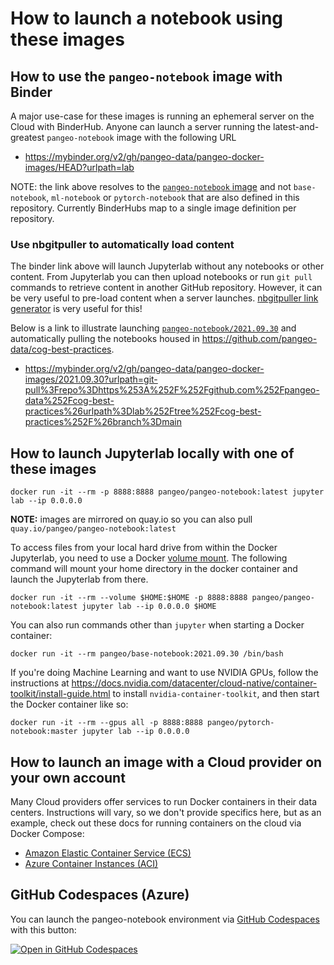 # How to launch a notebook using these images

## How to use the `pangeo-notebook` image with Binder

A major use-case for these images is running an ephemeral server on the Cloud with BinderHub. Anyone can launch a server running the latest-and-greatest `pangeo-notebook` image with the following URL

* https://mybinder.org/v2/gh/pangeo-data/pangeo-docker-images/HEAD?urlpath=lab

NOTE: the link above resolves to the [`pangeo-notebook` image](https://github.com/pangeo-data/pangeo-docker-images/tree/master/pangeo-notebook) and not `base-notebook`, `ml-notebook` or `pytorch-notebook` that are also defined in this repository. Currently BinderHubs map to a single image definition per repository.

### Use nbgitpuller to automatically load content

The binder link above will launch Jupyterlab without any notebooks or other content. From Jupyterlab you can then upload notebooks or run `git pull` commands to retrieve content in another GitHub repository. However, it can be very useful to pre-load content when a server launches. [nbgitpuller link generator](https://jupyterhub.github.io/nbgitpuller/link) is very useful for this!

Below is a link to illustrate launching [`pangeo-notebook/2021.09.30`](https://github.com/pangeo-data/pangeo-docker-images/blob/2021.09.30/pangeo-notebook/packages.txt) and automatically pulling the notebooks housed in https://github.com/pangeo-data/cog-best-practices.

* https://mybinder.org/v2/gh/pangeo-data/pangeo-docker-images/2021.09.30?urlpath=git-pull%3Frepo%3Dhttps%253A%252F%252Fgithub.com%252Fpangeo-data%252Fcog-best-practices%26urlpath%3Dlab%252Ftree%252Fcog-best-practices%252F%26branch%3Dmain

## How to launch Jupyterlab locally with one of these images

```
docker run -it --rm -p 8888:8888 pangeo/pangeo-notebook:latest jupyter lab --ip 0.0.0.0
```
**NOTE:** images are mirrored on quay.io so you can also pull `quay.io/pangeo/pangeo-notebook:latest`

To access files from your local hard drive from within the Docker Jupyterlab, you need to use a Docker [volume mount](https://docs.docker.com/storage/volumes/). The following command will mount your home directory in the docker container and launch the Jupyterlab from there.

```
docker run -it --rm --volume $HOME:$HOME -p 8888:8888 pangeo/pangeo-notebook:latest jupyter lab --ip 0.0.0.0 $HOME
```

You can also run commands other than `jupyter` when starting a Docker container:

```
docker run -it --rm pangeo/base-notebook:2021.09.30 /bin/bash
```

If you're doing Machine Learning and want to use NVIDIA GPUs,
follow the instructions at https://docs.nvidia.com/datacenter/cloud-native/container-toolkit/install-guide.html
to install `nvidia-container-toolkit`, and then start the Docker container like so:

```
docker run -it --rm --gpus all -p 8888:8888 pangeo/pytorch-notebook:master jupyter lab --ip 0.0.0.0
```

## How to launch an image with a Cloud provider on your own account

Many Cloud providers offer services to run Docker containers in their data centers.
Instructions will vary, so we don't provide specifics here, but as an example,
check out these docs for running containers on the cloud via Docker Compose:

- [Amazon Elastic Container Service (ECS)](https://docs.docker.com/cloud/ecs-integration)
- [Azure Container Instances (ACI)](https://docs.docker.com/cloud/aci-integration)

## GitHub Codespaces (Azure)

You can launch the pangeo-notebook environment via [GitHub Codespaces](https://github.com/features/codespaces) with this button:

[![Open in GitHub Codespaces](https://github.com/codespaces/badge.svg)](https://codespaces.new/pangeo-data/pangeo-docker-images?quickstart=1)
